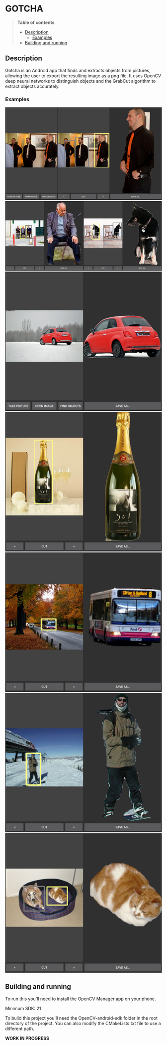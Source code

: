 # **GOTCHA**

> **Table of contents**
>
> * [Description](#description)
>	* [Examples](#examples)
> * [Building and running](#building-and-running)

Description
---

Gotcha is an Android app that finds and extracts objects from pictures, allowing the user to export the resulting image as a png file. It uses OpenCV deep neural networks to distinguish objects and the GrabCut algorithm to extract objects accurately.

### Examples

![example0](img/example0.jpg?raw=true "Example 0")\
![example1](img/example1.jpg?raw=true "Example 1")\
![example2](img/example2.jpg?raw=true "Example 2")\
![example3](img/example3.jpg?raw=true "Example 3")\
![example4](img/example4.jpg?raw=true "Example 4")\
![example5](img/example5.jpg?raw=true "Example 5")\
![example6](img/example6.jpg?raw=true "Example 6")

Building and running
---

To run this you'll need to install the OpenCV Manager app on your phone.

Minimum SDK: 21

To build this project you'll need the OpenCV-android-sdk folder in the root directory of the project. You can also modify the CMakeLists.txt file to use a different path.

**WORK IN PROGRESS**
